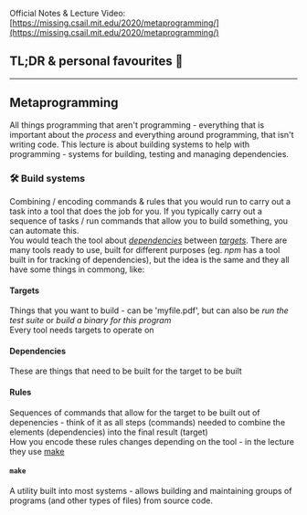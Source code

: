 Official Notes & Lecture Video: [https://missing.csail.mit.edu/2020/metaprogramming/](https://missing.csail.mit.edu/2020/metaprogramming/)

## TL;DR & personal favourites :icecream:  

---

## Metaprogramming  
All things programming that aren't programming - everything that is important about the _process_ and everything around programming, that isn't writing code. This lecture is about building systems to help with programming - systems for building, testing and managing dependencies.  


### :hammer_and_wrench: Build systems  
Combining / encoding commands & rules that you would run to carry out a task into a tool that does the job for you. If you typically carry out a sequence of tasks / run commands that allow you to build something, you can automate this.  
You would teach the tool about [_dependencies_](#Dependencies) between [_targets_](#Targets). There are many tools ready to use, built for different purposes (eg. _npm_ has a tool built in for tracking of dependencies), but the idea is the same and they all have some things in commong, like:  

#### Targets  
Things that you want to build - can be 'myfile.pdf', but can also be _run the test suite_ or _build a binary for this program_  
Every tool needs targets to operate on  

#### Dependencies  
These are things that need to be built for the target to be built  

#### Rules  
Sequences of commands that allow for the target to be built out of depenencies - think of it as all steps (commands) needed to combine the elements (dependencies) into the final result (target)  
How you encode these rules changes depending on the tool - in the lecture they use [make](#make)  

#### `make`
A utility built into most systems - allows building and maintaining groups of programs (and other types of files) from source code.  
